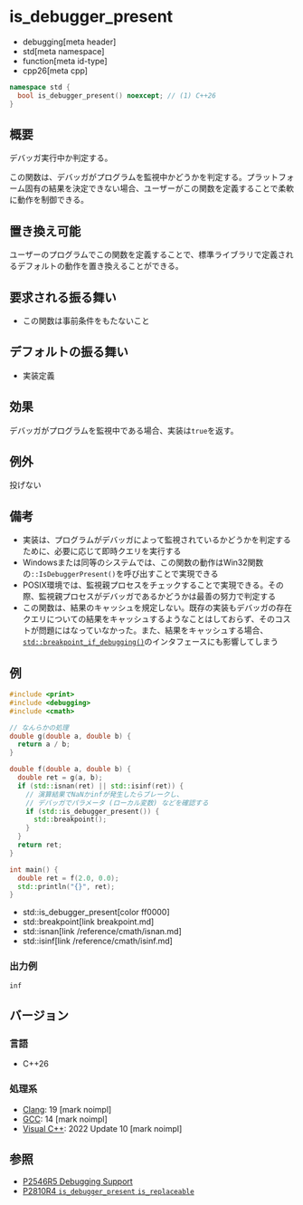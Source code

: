 # is_debugger_present
* debugging[meta header]
* std[meta namespace]
* function[meta id-type]
* cpp26[meta cpp]

```cpp
namespace std {
  bool is_debugger_present() noexcept; // (1) C++26
}
```

## 概要
デバッガ実行中か判定する。

この関数は、デバッガがプログラムを監視中かどうかを判定する。プラットフォーム固有の結果を決定できない場合、ユーザーがこの関数を定義することで柔軟に動作を制御できる。


## 置き換え可能
ユーザーのプログラムでこの関数を定義することで、標準ライブラリで定義されるデフォルトの動作を置き換えることができる。

## 要求される振る舞い
- この関数は事前条件をもたないこと


## デフォルトの振る舞い
- 実装定義


## 効果
デバッガがプログラムを監視中である場合、実装は`true`を返す。


## 例外
投げない


## 備考
- 実装は、プログラムがデバッガによって監視されているかどうかを判定するために、必要に応じて即時クエリを実行する
- Windowsまたは同等のシステムでは、この関数の動作はWin32関数の`::IsDebuggerPresent()`を呼び出すことで実現できる
- POSIX環境では、監視親プロセスをチェックすることで実現できる。その際、監視親プロセスがデバッガであるかどうかは最善の努力で判定する
- この関数は、結果のキャッシュを規定しない。既存の実装もデバッガの存在クエリについての結果をキャッシュするようなことはしておらず、そのコストが問題にはなっていなかった。また、結果をキャッシュする場合、[`std::breakpoint_if_debugging()`](breakpoint_if_debugging.md)のインタフェースにも影響してしまう


## 例
```cpp example
#include <print>
#include <debugging>
#include <cmath>

// なんらかの処理
double g(double a, double b) {
  return a / b;
}

double f(double a, double b) {
  double ret = g(a, b);
  if (std::isnan(ret) || std::isinf(ret)) {
    // 演算結果でNaNかinfが発生したらブレークし、
    // デバッガでパラメータ (ローカル変数) などを確認する
    if (std::is_debugger_present()) {
      std::breakpoint();
    }
  }
  return ret;
}

int main() {
  double ret = f(2.0, 0.0);
  std::println("{}", ret);
}
```
* std::is_debugger_present[color ff0000]
* std::breakpoint[link breakpoint.md]
* std::isnan[link /reference/cmath/isnan.md]
* std::isinf[link /reference/cmath/isinf.md]

### 出力例
```
inf
```


## バージョン
### 言語
- C++26

### 処理系
- [Clang](/implementation.md#clang): 19 [mark noimpl]
- [GCC](/implementation.md#gcc): 14 [mark noimpl]
- [Visual C++](/implementation.md#visual_cpp): 2022 Update 10 [mark noimpl]


## 参照
- [P2546R5 Debugging Support](https://open-std.org/jtc1/sc22/wg21/docs/papers/2023/p2546r5.html)
- [P2810R4 `is_debugger_present` `is_replaceable`](https://www.open-std.org/jtc1/sc22/wg21/docs/papers/2024/p2810r4.html)
